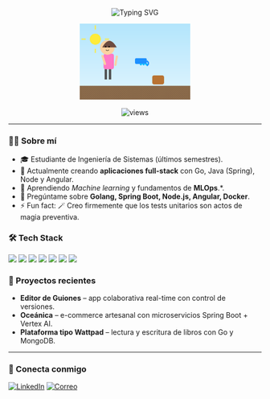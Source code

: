 <!-- Encabezado animado con un GIF o SVG -->
<p align="center">
  <img src="https://readme-typing-svg.herokuapp.com?font=Fira+Code&size=24&duration=4000&pause=1000&center=true&vCenter=true&width=435&lines=%F0%9F%9A%80+Hola%2C+soy+%40pmisas;+Bienvenid%40+a+mi+repositorio!" alt="Typing SVG" />
</p>

<p align="center">
  <img src="https://raw.githubusercontent.com/pmisas/pmisas/main/assets/girl_watering.svg"
       width="220"
       alt="Niña regando una planta" />
</p>


<!-- Badges rápidos -->
<p align="center">
  <img src="https://komarev.com/ghpvc/?username=pmisas&label=Vistas&style=flat-square" alt="views" />
</p>

---

### 🙋‍♀️ Sobre mí
- 🎓 Estudiante de Ingeniería de Sistemas (últimos semestres).  
- 🔭 Actualmente creando **aplicaciones full-stack** con Go, Java (Spring), Node y Angular.  
- 🌱 Aprendiendo *Machine learning* y fundamentos de **MLOps**.*.  
- 💬 Pregúntame sobre **Golang, Spring Boot, Node.js, Angular, Docker**.  
- ⚡ Fun fact: 🪄 Creo firmemente que los tests unitarios son actos de magia preventiva.

### 🛠️ Tech Stack
<p>
  <img src="https://img.shields.io/badge/-Go-000?style=for-the-badge&logo=go">
  <img src="https://img.shields.io/badge/-Java-000?style=for-the-badge&logo=openjdk">
  <img src="https://img.shields.io/badge/-Node.js-000?style=for-the-badge&logo=node.js">
  <img src="https://img.shields.io/badge/-Angular-000?style=for-the-badge&logo=angular">
  <img src="https://img.shields.io/badge/-PostgreSQL-000?style=for-the-badge&logo=postgresql">
  <img src="https://img.shields.io/badge/-MongoDB-000?style=for-the-badge&logo=mongodb">
  <img src="https://img.shields.io/badge/-Docker-000?style=for-the-badge&logo=docker">
</p>

### 📝 Proyectos recientes
- **Editor de Guiones** – app colaborativa real-time con control de versiones.  
- **Oceánica** – e-commerce artesanal con microservicios Spring Boot + Vertex AI.  
- **Plataforma tipo Wattpad** – lectura y escritura de libros con Go y MongoDB.

---

### 🤝 Conecta conmigo
[![LinkedIn](https://img.shields.io/badge/LinkedIn-blue?logo=linkedin&style=for-the-badge)](https://linkedin.com/in/paumisas)
[![Correo](https://img.shields.io/badge/Email-red?logo=gmail&style=for-the-badge)](mailto:paulamisas.m@gmail.com)
